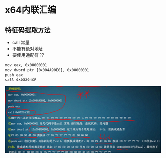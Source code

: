 # x64内联汇编

## 特征码提取方法

+ call 常量
+ 不能有绝对地址
+ 要使用通配符 ??

```
mov eax, 0x00000001
mov dword ptr [0x004A90E0], 0x00000001
push eax
call 0x05264CF
```

![image-20230825123142644](https://raw.githubusercontent.com/mowang111/image-hosting/master/img/image-20230825123142644.png)
